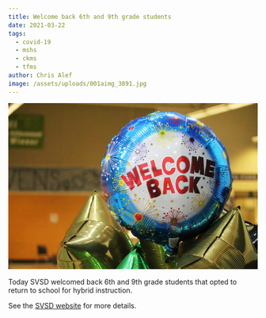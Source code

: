 ```yaml
---
title: Welcome back 6th and 9th grade students
date: 2021-03-22
tags:
  - covid-19
  - mshs
  - ckms
  - tfms
author: Chris Alef
image: /assets/uploads/001aimg_3891.jpg
---
```

![Welcome back!](/assets/uploads/001aimg_3891.jpg)

Today SVSD welcomed back 6th and 9th grade students that opted to return to school for hybrid instruction.

See the [SVSD website](https://www.svsd410.org/site/Default.aspx?PageType=3&DomainID=4&PageID=1&ViewID=6446ee88-d30c-497e-9316-3f8874b3e108&FlexDataID=28353) for more details.
